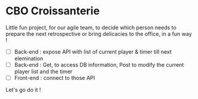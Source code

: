 # CBO Croissanterie

Little fun project, for our agile team, to decide which person needs to prepare the next retrospective or bring delicacies to the office, in a fun way !

- [ ] Back-end : expose API with list of current player & timer till next elemination
- [ ] Back-end : Get, to access DB information, Post to modify the current player list and the timer
- [ ] Front-end : connect to those API

Let's go do it !


